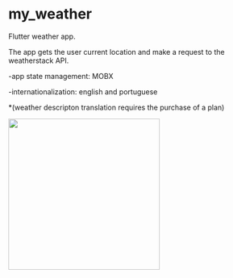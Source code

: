 # my_weather

Flutter weather app.

The app gets the user current location and make a request to the weatherstack API.

-app state management: MOBX

-internationalization: english and portuguese

\*(weather descripton translation requires the purchase of a plan)

<img src="https://user-images.githubusercontent.com/20539985/82105677-faab3e00-96f2-11ea-9872-8d6858d7bc4f.png" width="300">

